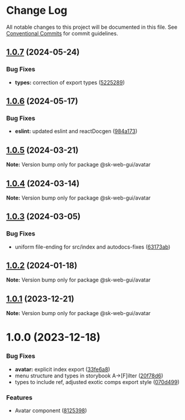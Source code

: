 # Change Log

All notable changes to this project will be documented in this file.
See [Conventional Commits](https://conventionalcommits.org) for commit guidelines.

## [1.0.7](https://github.com/Sundsvallskommun/web-shared-components/compare/@sk-web-gui/avatar@1.0.6...@sk-web-gui/avatar@1.0.7) (2024-05-24)

### Bug Fixes

- **types:** correction of export types ([5225289](https://github.com/Sundsvallskommun/web-shared-components/commit/52252890b4206faa9bc70111e75f1ef818e0d8fe))

## [1.0.6](https://github.com/Sundsvallskommun/web-shared-components/compare/@sk-web-gui/avatar@1.0.5...@sk-web-gui/avatar@1.0.6) (2024-05-17)

### Bug Fixes

- **eslint:** updated eslint and reactDocgen ([984a173](https://github.com/Sundsvallskommun/web-shared-components/commit/984a17371f052a0cbe23d01fd31722f0fa2a56eb))

## [1.0.5](https://github.com/Sundsvallskommun/web-shared-components/compare/@sk-web-gui/avatar@1.0.4...@sk-web-gui/avatar@1.0.5) (2024-03-21)

**Note:** Version bump only for package @sk-web-gui/avatar

## [1.0.4](https://github.com/Sundsvallskommun/web-shared-components/compare/@sk-web-gui/avatar@1.0.3...@sk-web-gui/avatar@1.0.4) (2024-03-14)

**Note:** Version bump only for package @sk-web-gui/avatar

## [1.0.3](https://github.com/Sundsvallskommun/web-shared-components/compare/@sk-web-gui/avatar@1.0.2...@sk-web-gui/avatar@1.0.3) (2024-03-05)

### Bug Fixes

- uniform file-ending for src/index and autodocs-fixes ([63173ab](https://github.com/Sundsvallskommun/web-shared-components/commit/63173ab9474b4cb3bc97da6b780bdfb4ae65990c))

## [1.0.2](https://github.com/Sundsvallskommun/web-shared-components/compare/@sk-web-gui/avatar@1.0.1...@sk-web-gui/avatar@1.0.2) (2024-01-18)

**Note:** Version bump only for package @sk-web-gui/avatar

## [1.0.1](https://github.com/Sundsvallskommun/web-shared-components/compare/@sk-web-gui/avatar@1.0.0...@sk-web-gui/avatar@1.0.1) (2023-12-21)

**Note:** Version bump only for package @sk-web-gui/avatar

# 1.0.0 (2023-12-18)

### Bug Fixes

- **avatar:** explicit index export ([33fe6a8](https://github.com/Sundsvallskommun/web-shared-components/commit/33fe6a8c4ddc6695d23cfd3abde1f4df8aa94d4d))
- menu structure and types in storybook A->[F]ilter ([20f78d6](https://github.com/Sundsvallskommun/web-shared-components/commit/20f78d6f4b143e4db2b1ffacd8b47b8d3130f3d6))
- types to include ref, adjusted exotic comps export style ([070d499](https://github.com/Sundsvallskommun/web-shared-components/commit/070d4990ecea5d5ce90ebdd684a381bb8ad95861))

### Features

- Avatar component ([8125398](https://github.com/Sundsvallskommun/web-shared-components/commit/81253984d9897c318d768fa6ab1f71961a8aecc0))
